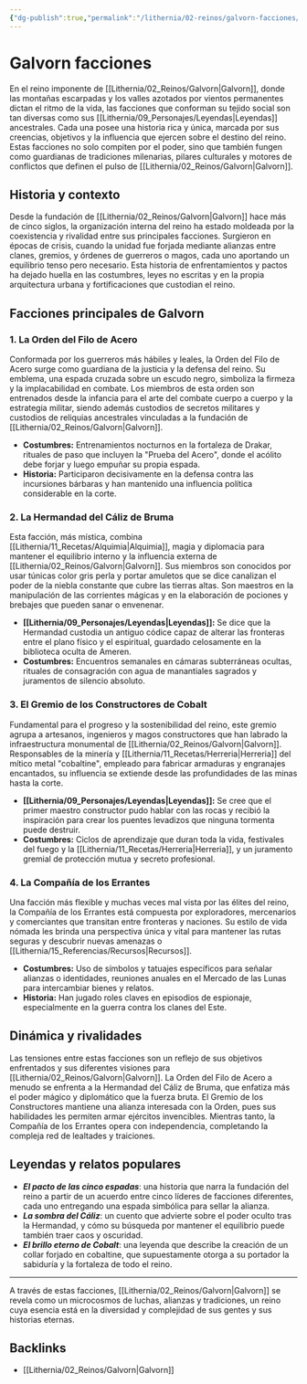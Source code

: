 ```yaml
---
{"dg-publish":true,"permalink":"/lithernia/02-reinos/galvorn-facciones/","title":"Facciones de Galvorn","tags":["lithernia","faccion"]}
---
```


# Galvorn facciones

En el reino imponente de [[Lithernia/02_Reinos/Galvorn\|Galvorn]], donde las montañas escarpadas y los valles azotados por vientos permanentes dictan el ritmo de la vida, las facciones que conforman su tejido social son tan diversas como sus [[Lithernia/09_Personajes/Leyendas\|Leyendas]] ancestrales. Cada una posee una historia rica y única, marcada por sus creencias, objetivos y la influencia que ejercen sobre el destino del reino. Estas facciones no solo compiten por el poder, sino que también fun­gen como guardianas de tradiciones milenarias, pilares culturales y motores de conflictos que definen el pulso de [[Lithernia/02_Reinos/Galvorn\|Galvorn]].

## Historia y contexto

Desde la fundación de [[Lithernia/02_Reinos/Galvorn\|Galvorn]] hace más de cinco siglos, la organización interna del reino ha estado moldeada por la coexistencia y rivalidad entre sus principales facciones. Surgieron en épocas de crisis, cuando la unidad fue forjada mediante alianzas entre clanes, gremios, y órdenes de guerreros o magos, cada uno aportando un equilibrio tenso pero necesario. Esta historia de enfrentamientos y pactos ha dejado huella en las costumbres, leyes no escritas y en la propia arquitectura urbana y fortificaciones que custodian el reino.

## Facciones principales de Galvorn

### 1. La Orden del Filo de Acero

Conformada por los guerreros más hábiles y leales, la Orden del Filo de Acero surge como guardiana de la justicia y la defensa del reino. Su emblema, una espada cruzada sobre un escudo negro, simboliza la firmeza y la implacabilidad en combate. Los miembros de esta orden son entrenados desde la infancia para el arte del combate cuerpo a cuerpo y la estrategia militar, siendo además custodios de secretos militares y custodios de reliquias ancestrales vinculadas a la fundación de [[Lithernia/02_Reinos/Galvorn\|Galvorn]].

- **Costumbres:** Entrenamientos nocturnos en la fortaleza de Drakar, rituales de paso que incluyen la "Prueba del Acero", donde el acólito debe forjar y luego empuñar su propia espada.
- **Historia:** Participaron decisivamente en la defensa contra las incursiones bárbaras y han mantenido una influencia política considerable en la corte.

### 2. La Hermandad del Cáliz de Bruma

Esta facción, más mística, combina [[Lithernia/11_Recetas/Alquimia\|Alquimia]], magia y diplomacia para mantener el equilibrio interno y la influencia externa de [[Lithernia/02_Reinos/Galvorn\|Galvorn]]. Sus miembros son conocidos por usar túnicas color gris perla y portar amuletos que se dice canalizan el poder de la niebla constante que cubre las tierras altas. Son maestros en la manipulación de las corrientes mágicas y en la elaboración de pociones y brebajes que pueden sanar o envenenar.

- **[[Lithernia/09_Personajes/Leyendas\|Leyendas]]:** Se dice que la Hermandad custodia un antiguo códice capaz de alterar las fronteras entre el plano físico y el espiritual, guardado celosamente en la biblioteca oculta de Ameren.
- **Costumbres:** Encuentros semanales en cámaras subterráneas ocultas, rituales de consagración con agua de manantiales sagrados y juramentos de silencio absoluto.

### 3. El Gremio de los Constructores de Cobalt

Fundamental para el progreso y la sostenibilidad del reino, este gremio agrupa a artesanos, ingenieros y magos constructores que han labrado la infraestructura monumental de [[Lithernia/02_Reinos/Galvorn\|Galvorn]]. Responsables de la minería y [[Lithernia/11_Recetas/Herreria\|Herreria]] del mítico metal "cobaltine", empleado para fabricar armaduras y engranajes encantados, su influencia se extiende desde las profundidades de las minas hasta la corte.

- **[[Lithernia/09_Personajes/Leyendas\|Leyendas]]:** Se cree que el primer maestro constructor pudo hablar con las rocas y recibió la inspiración para crear los puentes levadizos que ninguna tormenta puede destruir.
- **Costumbres:** Ciclos de aprendizaje que duran toda la vida, festivales del fuego y la [[Lithernia/11_Recetas/Herreria\|Herreria]], y un juramento gremial de protección mutua y secreto profesional.

### 4. La Compañía de los Errantes

Una facción más flexible y muchas veces mal vista por las élites del reino, la Compañía de los Errantes está compuesta por exploradores, mercenarios y comerciantes que transitan entre fronteras y naciones. Su estilo de vida nómada les brinda una perspectiva única y vital para mantener las rutas seguras y descubrir nuevas amenazas o [[Lithernia/15_Referencias/Recursos\|Recursos]].

- **Costumbres:** Uso de símbolos y tatuajes específicos para señalar alianzas o identidades, reuniones anuales en el Mercado de las Lunas para intercambiar bienes y relatos.
- **Historia:** Han jugado roles claves en episodios de espionaje, especialmente en la guerra contra los clanes del Este.

## Dinámica y rivalidades

Las tensiones entre estas facciones son un reflejo de sus objetivos enfrentados y sus diferentes visiones para [[Lithernia/02_Reinos/Galvorn\|Galvorn]]. La Orden del Filo de Acero a menudo se enfrenta a la Hermandad del Cáliz de Bruma, que enfatiza más el poder mágico y diplomático que la fuerza bruta. El Gremio de los Constructores mantiene una alianza interesada con la Orden, pues sus habilidades les permiten armar ejércitos invencibles. Mientras tanto, la Compañía de los Errantes opera con independencia, completando la compleja red de lealtades y traiciones.

## Leyendas y relatos populares

- ***El pacto de las cinco espadas***: una historia que narra la fundación del reino a partir de un acuerdo entre cinco líderes de facciones diferentes, cada uno entregando una espada simbólica para sellar la alianza.
- ***La sombra del Cáliz***: un cuento que advierte sobre el poder oculto tras la Hermandad, y cómo su búsqueda por mantener el equilibrio puede también traer caos y oscuridad.
- ***El brillo eterno de Cobalt***: una leyenda que describe la creación de un collar forjado en cobaltine, que supuestamente otorga a su portador la sabiduría y la fortaleza de todo el reino.

---

A través de estas facciones, [[Lithernia/02_Reinos/Galvorn\|Galvorn]] se revela como un microcosmos de luchas, alianzas y tradiciones, un reino cuya esencia está en la diversidad y complejidad de sus gentes y sus historias eternas.

## Backlinks
- [[Lithernia/02_Reinos/Galvorn\|Galvorn]]
